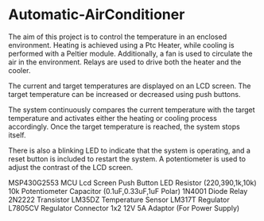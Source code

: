 # Automatic-AirConditioner
The aim of this project is to control the temperature in an enclosed environment.
Heating is achieved using a Ptc Heater, while cooling is performed with a Peltier module. Additionally, a fan is used to circulate the air in the environment.
Relays are used to drive both the heater and the cooler.

The current and target temperatures are displayed on an LCD screen. The target temperature can be increased or decreased using push buttons.

The system continuously compares the current temperature with the target temperature and activates either the heating or cooling process accordingly. Once the target temperature is reached, the system stops itself.

There is also a blinking LED to indicate that the system is operating, and a reset button is included to restart the system. A potentiometer is used to adjust the contrast of the LCD screen.

MSP430G2553 MCU
Lcd Screen
Push Button
LED
Resistor (220,390,1k,10k)
10k Potentiometer
Capacitor (0.1uF,0.33uF,1uF Polar)
1N4001 Diode
Relay
2N2222 Transistor
LM35DZ Temperature Sensor
LM317T Regulator
L7805CV Regulator
Connector 1x2
12V 5A Adaptor (For Power Supply)
